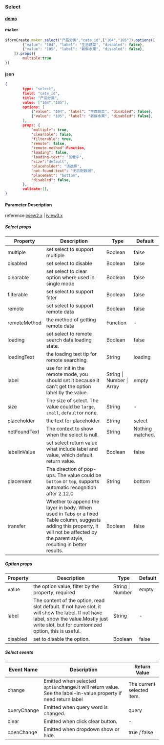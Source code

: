 ### Select 

#### [demo](https://jsrun.net/FehKp/edit)

#### maker
```js
$formCreate.maker.select("产品分类","cate_id",["104","105"]).options([
        {"value": "104", "label": "生态蔬菜", "disabled": false},
        {"value": "105", "label": "新鲜水果", "disabled": false},
    ]).props({
        multiple:true
})
```

#### json
```json
{
        type: "select",
        field: "cate_id",
        title: "产品分类",
        value: ["104","105"],
        options: [
            {"value": "104", "label": "生态蔬菜", "disabled": false},
            {"value": "105", "label": "新鲜水果", "disabled": false},
        ],
        props: {
            "multiple": true,
            "clearable": false,
            "filterable": true,
            "remote": false,
            "remote-method":Function,
            "loading": false, 
            "loading-text": "加载中", 
            "size":"default",
            "placeholder": "请选择",
            "not-found-text": "无匹配数据",
            "placement": "bottom",
            "disabled": false,
        },
        validate:[],
}
```

#### Parameter Description
reference:[iview2.x](http://v2.iviewui.com/components/select#API) | [iview3.x](https://www.iviewui.com/components/select#API)

##### Select props

| Property       | Description                                                  | Type                      | Default          |
| -------------- | ------------------------------------------------------------ | ------------------------- | ---------------- |
| multiple       | set select to support multiple                               | Boolean                   | false            |
| disabled       | set select to disable                                        | Boolean                   | false            |
| clearable      | set select to clear option where used in single mode         | Boolean                   | false            |
| filterable     | set select to support filter                                 | Boolean                   | false            |
| remote         | set select to support remote data                            | Boolean                   | false            |
| remoteMethod  | the method of getting remote data                            | Function                  | -                |
| loading        | set select to remote search data loading state.              | Boolean                   | false            |
| loadingText   | the loading text tip for remote searching.                   | String                    | loading          |
| label          | use for init in the remote mode, you should set it because it can't get the option label by the value. | String \| Number \| Array | empty            |
| size           | The size of select. The value could be `large`, `small`, `default`or none. | String                    | -                |
| placeholder    | the text for placeholder                                     | String                    | select           |
| notFoundText | The context to show when the select is null.                 | String                    | Nothing matched. |
| labelInValue | set select return value what include label and value, which default return value. | Boolean                   | false            |
| placement      | The direction of pop-ups. The value could be `bottom` or `top`, supports automatic recognition after 2.12.0 | String                    | bottom           |
| transfer       | Whether to append the layer in body. When used in Tabs or a fixed Table column, suggests adding this property, it will not be affected by the parent style, resulting in better results. | Boolean                   | false            |

##### Option props

| Property | Description                                                  | Type             | Default |
| -------- | ------------------------------------------------------------ | ---------------- | ------- |
| value    | the option value, filter by the property, required           | String \| Number | empty   |
| label    | The content of the option, read slot default. If not have slot, it will show the label. If not have label, show the value.Mostly just write slot, but for cumtomized option, this is useful. | String           | -       |
| disabled | set to disable the option.                                   | Boolean          | false   |


##### Select events

| Event Name   | Description                                                  | Return Value               |
| ------------ | ------------------------------------------------------------ | -------------------------- |
| change       | Emitted when selected `Option`change.It will return value. See the label-in-value property if need return label | The current selected item. |
| queryChange | Emitted when query word is changed.                          | query                      |
| clear        | Emitted when click clear button.                             | -                          |
| openChange  | Emitted when dropdown show or hide.                          | true / false               |